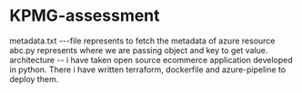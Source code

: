 # KPMG-assessment
metadata.txt ---file represents to fetch the metadata of azure resource
abc.py represents where we are passing object and key to get value.
architecture -- i have taken open source ecommerce application developed in python. 
There i have written terraform, dockerfile and azure-pipeline to deploy them.
